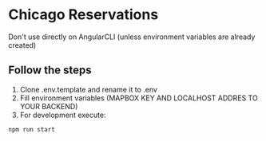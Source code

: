 # Chicago Reservations
Don't use directly on AngularCLI (unless environment variables are already created)

## Follow the steps
1. Clone .env.template and rename it to .env
2. Fill environment variables (MAPBOX KEY AND LOCALHOST ADDRES TO YOUR BACKEND)
3. For development execute:
```
npm run start
```

